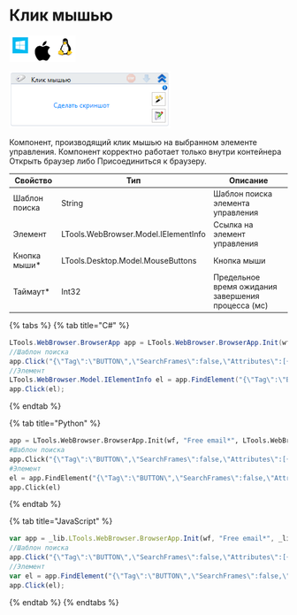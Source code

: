 # Клик мышью

![](<../../../.gitbook/assets/image (100) (1) (1) (1) (1) (1) (26).png>)

![](<../../../.gitbook/assets/image (410).png>)

Компонент, производящий клик мышью на выбранном элементе управления. Компонент корректно работает только внутри контейнера Открыть браузер либо Присоединиться к браузеру.

| Свойство      | Тип                                  | Описание                                           |
| ------------- | ------------------------------------ | -------------------------------------------------- |
| Шаблон поиска | String                               | Шаблон поиска элемента управления                  |
| Элемент       | LTools.WebBrowser.Model.IElementInfo | Ссылка на элемент управления                       |
| Кнопка мыши\* | LTools.Desktop.Model.MouseButtons    | Кнопка мыши                                        |
| Таймаут\*     | Int32                                | Предельное время ожидания завершения процесса (мс) |

{% tabs %}
{% tab title="C#" %}
```csharp
LTools.WebBrowser.BrowserApp app = LTools.WebBrowser.BrowserApp.Init(wf, "Free email*", LTools.WebBrowser.Model.BrowserTypes_Short.IE);
//Шаблон поиска
app.Click("{\"Tag\":\"BUTTON\",\"SearchFrames\":false,\"Attributes\":[{\"Key\":\"CLASS\",\"Value\":\"btn btn-3d-green button-search\"}]}", 10000, LTools.Desktop.Model.MouseButtons.BUTTON_LEFT);
//Элемент
LTools.WebBrowser.Model.IElementInfo el = app.FindElement("{\"Tag\":\"BUTTON\",\"SearchFrames\":false,\"Attributes\":[{\"Key\":\"CLASS\",\"Value\":\"btn btn-3d-green button-search\"}]}");
app.Click(el);
```
{% endtab %}

{% tab title="Python" %}
```python
app = LTools.WebBrowser.BrowserApp.Init(wf, "Free email*", LTools.WebBrowser.Model.BrowserTypes_Short.IE)
#Шаблон поиска
app.Click("{\"Tag\":\"BUTTON\",\"SearchFrames\":false,\"Attributes\":[{\"Key\":\"CLASS\",\"Value\":\"btn btn-3d-green button-search\"}]}", 10000, LTools.Desktop.Model.MouseButtons.BUTTON_LEFT)
#Элемент
el = app.FindElement("{\"Tag\":\"BUTTON\",\"SearchFrames\":false,\"Attributes\":[{\"Key\":\"CLASS\",\"Value\":\"btn btn-3d-green button-search\"}]}")
app.Click(el)
```
{% endtab %}

{% tab title="JavaScript" %}
```javascript
var app = _lib.LTools.WebBrowser.BrowserApp.Init(wf, "Free email*", _lib.LTools.WebBrowser.Model.BrowserTypes_Short.IE);
//Шаблон поиска
app.Click("{\"Tag\":\"BUTTON\",\"SearchFrames\":false,\"Attributes\":[{\"Key\":\"CLASS\",\"Value\":\"btn btn-3d-green button-search\"}]}", 10000, _lib.LTools.Desktop.Model.MouseButtons.BUTTON_LEFT);
//Элемент
var el = app.FindElement("{\"Tag\":\"BUTTON\",\"SearchFrames\":false,\"Attributes\":[{\"Key\":\"CLASS\",\"Value\":\"btn btn-3d-green button-search\"}]}");
app.Click(el);
```
{% endtab %}
{% endtabs %}
